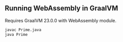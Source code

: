 ## Running WebAssembly in GraalVM

Requires GraalVM 23.0.0 with WebAssembly module.

```bash
javac Prime.java
java Prime
```
